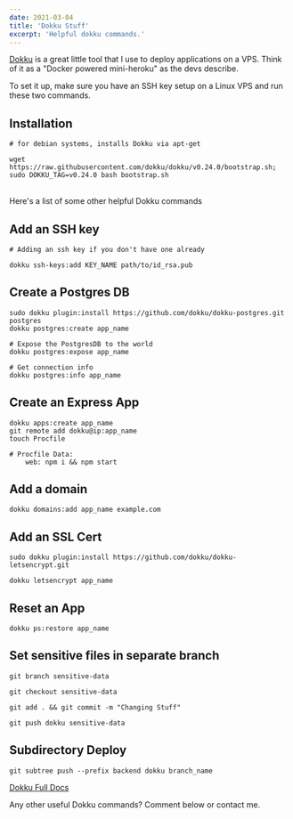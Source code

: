 ```yaml
---
date: 2021-03-04
title: 'Dokku Stuff'
excerpt: 'Helpful dokku commands.'
---
```


[Dokku](https://dokku.com/) is a great little tool that I use to deploy applications on a VPS. Think of it as a "Docker powered mini-heroku" as the devs describe.

To set it up, make sure you have an SSH key setup on a Linux VPS and run these two commands. 

## Installation
```
# for debian systems, installs Dokku via apt-get

wget https://raw.githubusercontent.com/dokku/dokku/v0.24.0/bootstrap.sh;
sudo DOKKU_TAG=v0.24.0 bash bootstrap.sh
```

<br />
Here's a list of some other helpful Dokku commands
<br />

## Add an SSH key
```
# Adding an ssh key if you don't have one already

dokku ssh-keys:add KEY_NAME path/to/id_rsa.pub
```

## Create a Postgres DB
    sudo dokku plugin:install https://github.com/dokku/dokku-postgres.git postgres
    dokku postgres:create app_name

    # Expose the PostgresDB to the world
    dokku postgres:expose app_name

    # Get connection info
    dokku postgres:info app_name

## Create an Express App
    dokku apps:create app_name
    git remote add dokku@ip:app_name
    touch Procfile

    # Procfile Data:
        web: npm i && npm start

## Add a domain
    dokku domains:add app_name example.com

## Add an SSL Cert
    sudo dokku plugin:install https://github.com/dokku/dokku-letsencrypt.git

    dokku letsencrypt app_name

## Reset an App
    dokku ps:restore app_name

## Set sensitive files in separate branch
    git branch sensitive-data

    git checkout sensitive-data

    git add . && git commit -m "Changing Stuff"

    git push dokku sensitive-data

## Subdirectory Deploy
    git subtree push --prefix backend dokku branch_name

[Dokku Full Docs](https://dokku.com/docs/getting-started/installation/)

Any other useful Dokku commands? Comment below or contact me.

